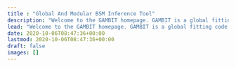 ```yaml
---
title : "Global And Modular BSM Inference Tool"
description: "Welcome to the GAMBIT homepage. GAMBIT is a global fitting code for generic Beyond the Standard Model theories, designed to allow fast and easy definition of new models, observables, likelihoods, scanners and backend physics codes. It can perform statistical global fits of generic physics models using a wide range of particle physics and astrophysics data."
lead: "Welcome to the GAMBIT homepage. GAMBIT is a global fitting code for generic Beyond the Standard Model theories, designed to allow fast and easy definition of new models, observables, likelihoods, scanners and backend physics codes. It can perform statistical global fits of generic physics models using a wide range of particle physics and astrophysics data."
date: 2020-10-06T08:47:36+00:00
lastmod: 2020-10-06T08:47:36+00:00
draft: false
images: []
---
```

